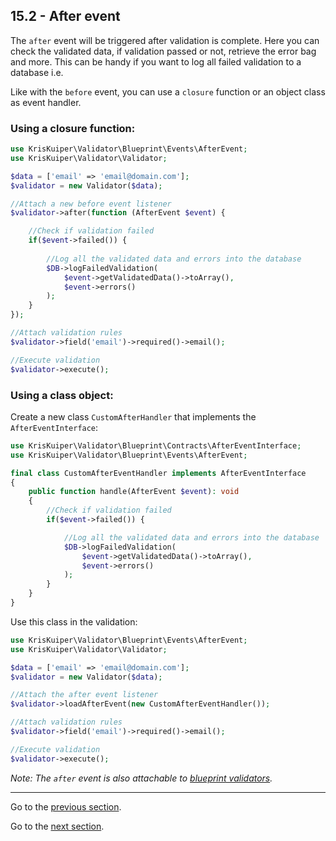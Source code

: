 ## 15.2 - After event

The `after` event will be triggered after validation is complete. Here you can check the validated data, if validation passed or not, retrieve the error bag and more. This can be handy if you want to log all failed validation to a database i.e.

Like with the `before` event, you can use a `closure` function or an object class as event handler.

### Using a closure function:

```php
use KrisKuiper\Validator\Blueprint\Events\AfterEvent;
use KrisKuiper\Validator\Validator;

$data = ['email' => 'email@domain.com'];
$validator = new Validator($data);

//Attach a new before event listener
$validator->after(function (AfterEvent $event) {

    //Check if validation failed
    if($event->failed()) {
        
        //Log all the validated data and errors into the database
        $DB->logFailedValidation(
            $event->getValidatedData()->toArray(), 
            $event->errors()
        );
    }
});

//Attach validation rules
$validator->field('email')->required()->email();

//Execute validation
$validator->execute();
```



### Using a class object:

Create a new class `CustomAfterHandler` that implements the `AfterEventInterface`:

```php
use KrisKuiper\Validator\Blueprint\Contracts\AfterEventInterface;
use KrisKuiper\Validator\Blueprint\Events\AfterEvent;

final class CustomAfterEventHandler implements AfterEventInterface
{
    public function handle(AfterEvent $event): void
    {
        //Check if validation failed
        if($event->failed()) {

            //Log all the validated data and errors into the database
            $DB->logFailedValidation(
                $event->getValidatedData()->toArray(), 
                $event->errors()
            );
        }
    }
}
```


Use this class in the validation:

```php
use KrisKuiper\Validator\Blueprint\Events\AfterEvent;
use KrisKuiper\Validator\Validator;

$data = ['email' => 'email@domain.com'];
$validator = new Validator($data);

//Attach the after event listener
$validator->loadAfterEvent(new CustomAfterEventHandler());

//Attach validation rules
$validator->field('email')->required()->email();

//Execute validation
$validator->execute();
```

*Note: The `after` event is also attachable to [blueprint validators](/docs/12%20-%20Validation%20blueprints/12.1%20-%20Using%20blueprints.md).*


---------------

Go to the [previous section](/docs/15%20-%20Events/15.1%20-%20Before%20validation%20event.md).

Go to the [next section](/docs/16%20-%20Storage/16.1%20-%20Validation%20storage.md).